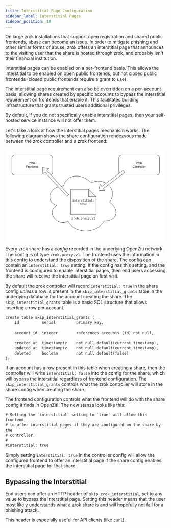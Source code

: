 ```yaml
---
title: Interstitial Page Configuration
sidebar_label: Interstitial Pages
sidebar_position: 18
---
```


On large zrok installations that support open registration and shared public frontends, abuse can become an issue. In order to mitigate phishing and other similar forms of abuse, zrok offers an interstitial page that announces to the visiting user that the share is hosted through zrok, and probably isn't their financial institution.

Interstitial pages can be enabled on a per-frontend basis. This allows the interstitial to be enabled on open public frontends, but not closed public frontends (closed public frontends require a grant to use). 

The interstitial page requirement can also be overridden on a per-account basis, allowing shares created by specific accounts to bypass the interstitial requirement on frontends that enable it. This facilitates building infrastructure that grants trusted users additional privileges.

By default, if you do not specifically enable interstitial pages, then your self-hosted service instance will not offer them.

Let's take a look at how the interstitial pages mechanism works. The following diagram shows the share configuration rendezvous made between the zrok controller and a zrok frontend:

![zrok_interstitial_rendezvous](../../images/zrok_interstitial_rendezvous.png)

Every zrok share has a _config_ recorded in the underlying OpenZiti network. The config is of type `zrok.proxy.v1`. The frontend uses the information in this config to understand the disposition of the share. The config can contain an `interstitial: true` setting. If the config has this setting, and the frontend is configured to enable interstitial pages, then end users accessing the share will receive the interstitial page on first visit.

By default the zrok controller will record `interstitial: true` in the share config _unless_ a row is present in the `skip_interstitial_grants` table in the underlying database for the account creating the share. The `skip_interstitial_grants` table is a basic SQL structure that allows inserting a row per account. 

```
create table skip_interstitial_grants (
    id          serial         primary key,

    account_id  integer        references accounts (id) not null,

    created_at  timestamptz    not null default(current_timestamp),
    updated_at  timestamptz    not null default(current_timestamp),
    deleted     boolean        not null default(false)
);
```

If an account has a row present in this table when creating a share, then the controller will write `interstitial: false` into the config for the share, which will bypass the interstitial regardless of frontend configuration. The `skip_interstitial_grants` controls what the zrok controller will store in the share config when creating the share.

The frontend configuration controls what the frontend will do with the share config it finds in OpenZiti. The new stanza looks like this:

```
# Setting the `interstitial` setting to `true` will allow this frontend 
# to offer interstitial pages if they are configured on the share by the 
# controller.
#
#interstitial: true
```

Simply setting `interstitial: true` in the controller config will allow the configured frontend to offer an interstitial page if the share config enables the interstitial page for that share.

## Bypassing the Interstitial

End users can offer an HTTP header of `skip_zrok_interstitial`, set to any value to bypass the interstitial page. Setting this header means that the user most likely understands what a zrok share is and will hopefully not fall for a phishing attack.

This header is especially useful for API clients (like `curl`).